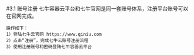 #3.1 账号注册
七牛容器云平台和七牛官网是同一套账号体系，注册平台账号可以在官网完成。

  ```
操作如下：
1）登陆七牛云官网 https://www.qiniu.com
2）点击“注册”，完成七牛云账号注册流程
3）使用注册账号和密码登陆七牛容器云平台  
  ```